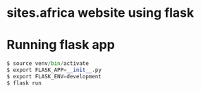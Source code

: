 # sites.africa  website using flask
# Running flask app




``` python
$ source venv/bin/activate
$ export FLASK_APP=__init__.py
$ export FLASK_ENV=development
$ flask run
```